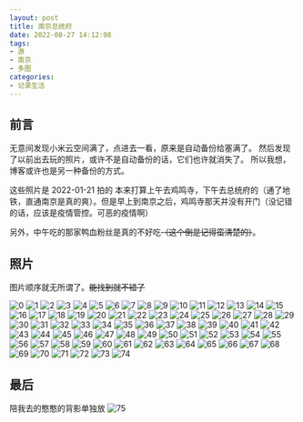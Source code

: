 ```yaml
---
layout: post
title: 南京总统府
date: 2022-08-27 14:12:08
tags:
- 游
- 南京
- 多图
categories:
- 记录生活
---
```


## 前言

无意间发现小米云空间满了，点进去一看，原来是自动备份给塞满了。
然后发现了以前出去玩的照片，或许不是自动备份的话，它们也许就消失了。
所以我想，博客或许也是另一种备份的方式。

这些照片是 2022-01-21 拍的
本来打算上午去鸡鸣寺，下午去总统府的（通了地铁，直通南京是真的爽）。但是早上到南京之后，鸡鸣寺那天并没有开门（没记错的话，应该是疫情管控。可恶的疫情啊）

另外，中午吃的那家鸭血粉丝是真的不好吃~~（这个倒是记得蛮清楚的）~~。

## 照片

图片顺序就无所谓了。~~能找到就不错了~~

![0](https://cooooing.github.io/images/记录生活/南京总统府/0.jpg)
![1](https://cooooing.github.io/images/记录生活/南京总统府/1.jpg)
![2](https://cooooing.github.io/images/记录生活/南京总统府/2.jpg)
![3](https://cooooing.github.io/images/记录生活/南京总统府/3.jpg)
![4](https://cooooing.github.io/images/记录生活/南京总统府/4.jpg)
![5](https://cooooing.github.io/images/记录生活/南京总统府/5.jpg)
![6](https://cooooing.github.io/images/记录生活/南京总统府/6.jpg)
![7](https://cooooing.github.io/images/记录生活/南京总统府/7.jpg)
![8](https://cooooing.github.io/images/记录生活/南京总统府/8.jpg)
![9](https://cooooing.github.io/images/记录生活/南京总统府/9.jpg)
![10](https://cooooing.github.io/images/记录生活/南京总统府/10.jpg)
![11](https://cooooing.github.io/images/记录生活/南京总统府/11.jpg)
![12](https://cooooing.github.io/images/记录生活/南京总统府/12.jpg)
![13](https://cooooing.github.io/images/记录生活/南京总统府/13.jpg)
![14](https://cooooing.github.io/images/记录生活/南京总统府/14.jpg)
![15](https://cooooing.github.io/images/记录生活/南京总统府/15.jpg)
![16](https://cooooing.github.io/images/记录生活/南京总统府/16.jpg)
![17](https://cooooing.github.io/images/记录生活/南京总统府/17.jpg)
![18](https://cooooing.github.io/images/记录生活/南京总统府/18.jpg)
![19](https://cooooing.github.io/images/记录生活/南京总统府/19.jpg)
![20](https://cooooing.github.io/images/记录生活/南京总统府/20.jpg)
![21](https://cooooing.github.io/images/记录生活/南京总统府/21.jpg)
![22](https://cooooing.github.io/images/记录生活/南京总统府/22.jpg)
![23](https://cooooing.github.io/images/记录生活/南京总统府/23.jpg)
![24](https://cooooing.github.io/images/记录生活/南京总统府/24.jpg)
![25](https://cooooing.github.io/images/记录生活/南京总统府/25.jpg)
![26](https://cooooing.github.io/images/记录生活/南京总统府/26.jpg)
![27](https://cooooing.github.io/images/记录生活/南京总统府/27.jpg)
![28](https://cooooing.github.io/images/记录生活/南京总统府/28.jpg)
![29](https://cooooing.github.io/images/记录生活/南京总统府/29.jpg)
![30](https://cooooing.github.io/images/记录生活/南京总统府/30.jpg)
![31](https://cooooing.github.io/images/记录生活/南京总统府/31.jpg)
![32](https://cooooing.github.io/images/记录生活/南京总统府/32.jpg)
![33](https://cooooing.github.io/images/记录生活/南京总统府/33.jpg)
![34](https://cooooing.github.io/images/记录生活/南京总统府/34.jpg)
![35](https://cooooing.github.io/images/记录生活/南京总统府/35.jpg)
![36](https://cooooing.github.io/images/记录生活/南京总统府/36.jpg)
![37](https://cooooing.github.io/images/记录生活/南京总统府/37.jpg)
![38](https://cooooing.github.io/images/记录生活/南京总统府/38.jpg)
![39](https://cooooing.github.io/images/记录生活/南京总统府/39.jpg)
![40](https://cooooing.github.io/images/记录生活/南京总统府/40.jpg)
![41](https://cooooing.github.io/images/记录生活/南京总统府/41.jpg)
![42](https://cooooing.github.io/images/记录生活/南京总统府/42.jpg)
![43](https://cooooing.github.io/images/记录生活/南京总统府/43.jpg)
![44](https://cooooing.github.io/images/记录生活/南京总统府/44.jpg)
![45](https://cooooing.github.io/images/记录生活/南京总统府/45.jpg)
![46](https://cooooing.github.io/images/记录生活/南京总统府/46.jpg)
![47](https://cooooing.github.io/images/记录生活/南京总统府/47.jpg)
![48](https://cooooing.github.io/images/记录生活/南京总统府/48.jpg)
![49](https://cooooing.github.io/images/记录生活/南京总统府/49.jpg)
![50](https://cooooing.github.io/images/记录生活/南京总统府/50.jpg)
![51](https://cooooing.github.io/images/记录生活/南京总统府/51.jpg)
![52](https://cooooing.github.io/images/记录生活/南京总统府/52.jpg)
![53](https://cooooing.github.io/images/记录生活/南京总统府/53.jpg)
![54](https://cooooing.github.io/images/记录生活/南京总统府/54.jpg)
![55](https://cooooing.github.io/images/记录生活/南京总统府/55.jpg)
![56](https://cooooing.github.io/images/记录生活/南京总统府/56.jpg)
![57](https://cooooing.github.io/images/记录生活/南京总统府/57.jpg)
![58](https://cooooing.github.io/images/记录生活/南京总统府/58.jpg)
![59](https://cooooing.github.io/images/记录生活/南京总统府/59.jpg)
![60](https://cooooing.github.io/images/记录生活/南京总统府/60.jpg)
![61](https://cooooing.github.io/images/记录生活/南京总统府/61.jpg)
![62](https://cooooing.github.io/images/记录生活/南京总统府/62.jpg)
![63](https://cooooing.github.io/images/记录生活/南京总统府/63.jpg)
![64](https://cooooing.github.io/images/记录生活/南京总统府/64.jpg)
![65](https://cooooing.github.io/images/记录生活/南京总统府/65.jpg)
![66](https://cooooing.github.io/images/记录生活/南京总统府/66.jpg)
![67](https://cooooing.github.io/images/记录生活/南京总统府/67.jpg)
![68](https://cooooing.github.io/images/记录生活/南京总统府/68.jpg)
![69](https://cooooing.github.io/images/记录生活/南京总统府/69.jpg)
![70](https://cooooing.github.io/images/记录生活/南京总统府/70.jpg)
![71](https://cooooing.github.io/images/记录生活/南京总统府/71.jpg)
![72](https://cooooing.github.io/images/记录生活/南京总统府/72.jpg)
![73](https://cooooing.github.io/images/记录生活/南京总统府/73.jpg)
![74](https://cooooing.github.io/images/记录生活/南京总统府/74.jpg)

## 最后

陪我去的憨憨的背影单独放
![75](https://cooooing.github.io/images/记录生活/南京总统府/75.jpg)

